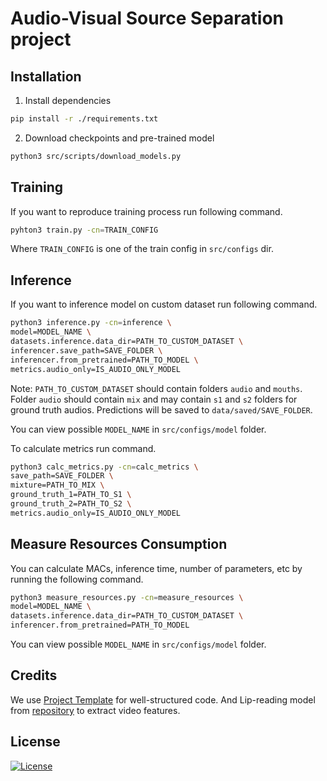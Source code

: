 # Audio-Visual Source Separation project

## Installation

1. Install dependencies

```bash
pip install -r ./requirements.txt
```

2. Download checkpoints and pre-trained model

```bash
python3 src/scripts/download_models.py
```

## Training

If you want to reproduce training process run following command.

```bash
pyhton3 train.py -cn=TRAIN_CONFIG
```

Where `TRAIN_CONFIG` is one of the train config in `src/configs` dir.

## Inference

If you want to inference model on custom dataset run following command.

```bash
python3 inference.py -cn=inference \
model=MODEL_NAME \
datasets.inference.data_dir=PATH_TO_CUSTOM_DATASET \
inferencer.save_path=SAVE_FOLDER \
inferencer.from_pretrained=PATH_TO_MODEL \
metrics.audio_only=IS_AUDIO_ONLY_MODEL
```

Note: `PATH_TO_CUSTOM_DATASET` should contain folders `audio` and `mouths`. Folder `audio`
should contain `mix` and may contain `s1` and `s2` folders for ground truth audios.
Predictions will be saved to `data/saved/SAVE_FOLDER`.

You can view possible `MODEL_NAME` in `src/configs/model` folder.

To calculate metrics run command.

```bash
python3 calc_metrics.py -cn=calc_metrics \
save_path=SAVE_FOLDER \
mixture=PATH_TO_MIX \
ground_truth_1=PATH_TO_S1 \
ground_truth_2=PATH_TO_S2 \
metrics.audio_only=IS_AUDIO_ONLY_MODEL
```

## Measure Resources Consumption

You can calculate MACs, inference time, number of parameters, etc by running the following command.

```bash
python3 measure_resources.py -cn=measure_resources \
model=MODEL_NAME \
datasets.inference.data_dir=PATH_TO_CUSTOM_DATASET \
inferencer.from_pretrained=PATH_TO_MODEL
```

You can view possible `MODEL_NAME` in `src/configs/model` folder.

## Credits

We use [Project Template](https://github.com/Blinorot/pytorch_project_template) for well-structured code.
And Lip-reading model from [repository](https://github.com/mpc001/Lipreading_using_Temporal_Convolutional_Networks) to extract video features.

## License

[![License](https://img.shields.io/badge/license-MIT-blue.svg)](/LICENSE)
